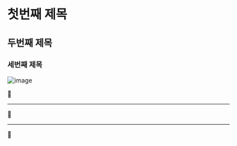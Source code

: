 # 첫번째 제목
## 두번째 제목
### 세번째 제목

![image](https://github.com/leegowoon/basic/assets/145514701/5021f1e1-a93e-444e-8a00-ed04a4f6bf80)

🥑
___
🐡
___
🌰

